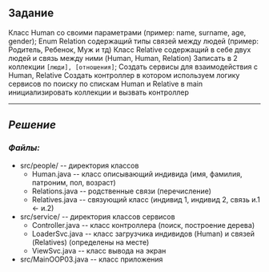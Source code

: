 ## Задание
Класс Human со своими параметрами (пример: name, surname, age, gender);
Enum Relation содержащий типы связей между людей (пример: Родитель, Ребенок, Муж и тд)
Класс Relative содержащий в себе двух людей и связь между ними (Human, Human, Relation)
Записать в 2 коллекции `[люди], [отношения]`;
Создать сервисы для взаимодействия с Human, Relative
Создать контроллер в котором используем логику сервисов по поиску по спискам Human и Relative
в main инициализировать коллекции и вызвать контроллер



___
## _Решение_
### _Файлы:_
* src/people/  --  директория классов          
  + Human.java      --  класс описывающий индивида (имя, фамилия, патроним, пол, возраст)
  + Relations.java  --  родственные связи (перечисление)
  + Relatives.java  --  связующий класс (индивид 1, индивид 2, связь и.1 <- и.2)
* src/service/ --  директория классов сервисов
  + Controller.java --  класс контроллера (поиск, построение дерева)
  + LoaderSvc.java  --  класс загрузчика индивидов (Human) и связей (Relatives) (определены на месте)
  + ViewSvc.java    --  класс вывода на экран
* src/MainOOP03.java  --  класс приложения
